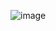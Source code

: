 ![image](https://github.com/ilrexho2011/Project-EULER-Possible-Solutions-Problems-101_to_200/assets/61479363/db2fa7e7-06ab-4ec8-8c3b-d09e211c5010)

